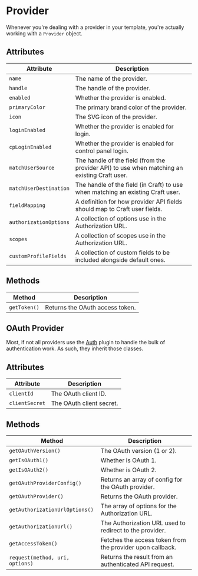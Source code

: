 # Provider
Whenever you're dealing with a provider in your template, you're actually working with a `Provider` object.

## Attributes

Attribute | Description
--- | ---
`name` | The name of the provider.
`handle` | The handle of the provider.
`enabled` | Whether the provider is enabled.
`primaryColor` | The primary brand color of the provider.
`icon` | The SVG icon of the provider.
`loginEnabled` | Whether the provider is enabled for login.
`cpLoginEnabled` | Whether the provider is enabled for control panel login.
`matchUserSource` | The handle of the field (from the provider API) to use when matching an existing Craft user.
`matchUserDestination` | The handle of the field (in Craft) to use when matching an existing Craft user.
`fieldMapping` | A definition for how provider API fields should map to Craft user fields.
`authorizationOptions` | A collection of options use in the Authorization URL.
`scopes` | A collection of scopes use in the Authorization URL.
`customProfileFields` | A collection of custom fields to be included alongside default ones.

## Methods

Method | Description
--- | ---
`getToken()` | Returns the OAuth access token.


## OAuth Provider
Most, if not all providers use the [Auth](https://github.com/verbb/auth) plugin to handle the bulk of authentication work. As such, they inherit those classes.

## Attributes

Attribute | Description
--- | ---
`clientId` | The OAuth client ID.
`clientSecret` | The OAuth client secret.

## Methods

Method | Description
--- | ---
`getOAuthVersion()` | The OAuth version (1 or 2).
`getIsOAuth1()` | Whether is OAuth 1.
`getIsOAuth2()` | Whether is OAuth 2.
`getOAuthProviderConfig()` | Returns an array of config for the OAuth provider.
`getOAuthProvider()` | Returns the OAuth provider.
`getAuthorizationUrlOptions()` | The array of options for the Authorization URL.
`getAuthorizationUrl()` | The Authorization URL used to redirect to the provider.
`getAccessToken()` | Fetches the access token from the provider upon callback.
`request(method, uri, options)` | Returns the result from an authenticated API request.
